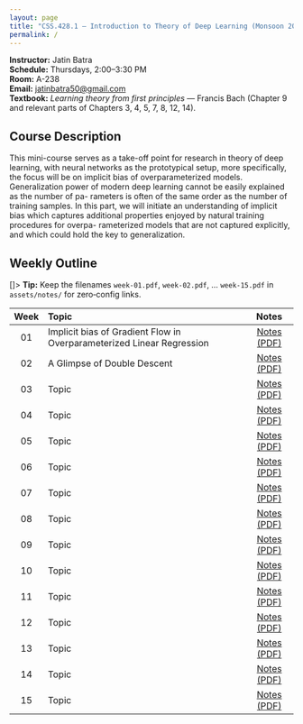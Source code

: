 ```yaml
---
layout: page
title: "CSS.428.1 – Introduction to Theory of Deep Learning (Monsoon 2025)"
permalink: /
---
```


**Instructor:** Jatin Batra  
**Schedule:** Thursdays, 2:00–3:30 PM  
**Room:** A-238  
**Email:** [jatinbatra50@gmail.com](mailto:jatinbatra50@gmail.com)  
**Textbook:** *Learning theory from first principles* — Francis Bach (Chapter 9 and relevant parts of Chapters 3, 4, 5, 7, 8, 12, 14).

## Course Description

This mini-course serves as a take-off point for research in theory of deep learning,
with neural networks as the prototypical setup, more specifically, the focus will be on implicit bias of overparameterized models. Generalization power
   of modern deep learning cannot be easily explained as the number of pa-
   rameters is often of the same order as the number of training samples. In
   this part, we will initiate an understanding of implicit bias which captures
   additional properties enjoyed by natural training procedures for overpa-
   rameterized models that are not captured explicitly, and which could hold
   the key to generalization.

## Weekly Outline

[]> **Tip:** Keep the filenames `week-01.pdf`, `week-02.pdf`, … `week-15.pdf` in `assets/notes/` for zero‑config links.

| Week | Topic | Notes |
|:---:|:-----------------|:-----:|
| 01 | Implicit bias of Gradient Flow in Overparameterized Linear Regression | [Notes (PDF)](assets/notes/week-01.pdf) |
| 02 | A Glimpse of Double Descent | [Notes (PDF)](assets/notes/week-02.pdf) |
| 03 | Topic | [Notes (PDF)](assets/notes/week-03.pdf) |
| 04 | Topic | [Notes (PDF)](assets/notes/week-04.pdf) |
| 05 | Topic | [Notes (PDF)](assets/notes/week-05.pdf) |
| 06 | Topic | [Notes (PDF)](assets/notes/week-06.pdf) |
| 07 | Topic | [Notes (PDF)](assets/notes/week-07.pdf) |
| 08 | Topic | [Notes (PDF)](assets/notes/week-08.pdf) |
| 09 | Topic | [Notes (PDF)](assets/notes/week-09.pdf) |
| 10 | Topic | [Notes (PDF)](assets/notes/week-10.pdf) |
| 11 | Topic | [Notes (PDF)](assets/notes/week-11.pdf) |
| 12 | Topic | [Notes (PDF)](assets/notes/week-12.pdf) |
| 13 | Topic | [Notes (PDF)](assets/notes/week-13.pdf) |
| 14 | Topic | [Notes (PDF)](assets/notes/week-14.pdf) |
| 15 | Topic | [Notes (PDF)](assets/notes/week-15.pdf) |
